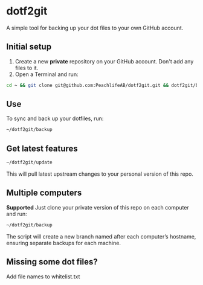# dotf2git

A simple tool for backing up your dot files to your own GitHub account.

## Initial setup

1. Create a new **private** repository on your GitHub account. Don't add any files to it.
2. Open a Terminal and run:

```bash
cd ~ && git clone git@github.com:PeachlifeAB/dotf2git.git && dotf2git/backup
```

## Use

To sync and back up your dotfiles, run:

```bash
~/dotf2git/backup
```

## Get latest features

```bash
~/dotf2git/update
```

This will pull latest upstream changes to your personal version of this repo.

## Multiple computers

**Supported**
Just clone your private version of this repo on each computer and run:

```bash
~/dotf2git/backup
```

The script will create a new branch named after each computer’s hostname, ensuring separate backups for each machine.

## Missing some dot files?

Add file names to whitelist.txt
